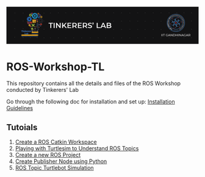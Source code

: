 ![image](images/TL_Header.png)

# ROS-Workshop-TL
This repository contains all the details and files of the ROS Workshop conducted by Tinkerers' Lab

Go through the following doc for installation and set up: [Installation Guidelines](docs/INSTALL.MD)

## **Tutoials**
1) [Create a ROS Catkin Workspace](tutorials/create_a_ros_workspace.md)
2) [Playing with Turtlesim to Understand ROS Topics](tutorials/rostopic_turtle_sim.md)
3) [Create a new ROS Project](tutorials/create_new_package.md)
4) [Create Publisher Node using Python](tutorials/create_publisher_node_python.md)
5) [ROS Topic Turtlebot Simulation](tutorials/rostopic_turtle_sim.md)
